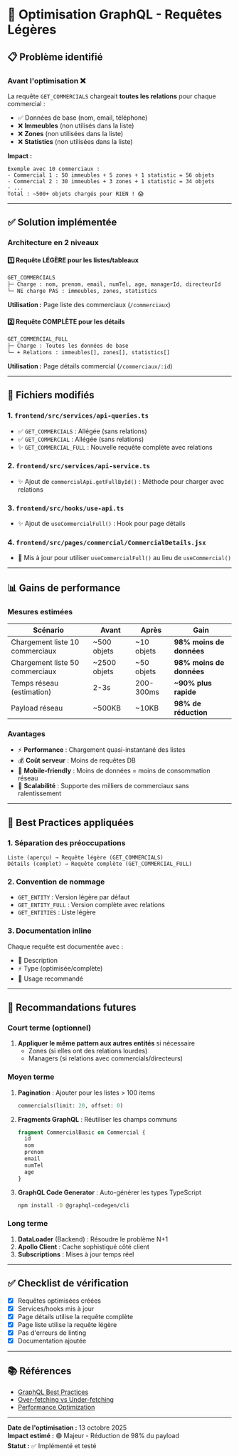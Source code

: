 # 🚀 Optimisation GraphQL - Requêtes Légères

## 📋 Problème identifié

### Avant l'optimisation ❌

La requête `GET_COMMERCIALS` chargeait **toutes les relations** pour chaque commercial :

- ✅ Données de base (nom, email, téléphone)
- ❌ **Immeubles** (non utilisés dans la liste)
- ❌ **Zones** (non utilisées dans la liste)
- ❌ **Statistics** (non utilisées dans la liste)

**Impact :**

```
Exemple avec 10 commerciaux :
- Commercial 1 : 50 immeubles + 5 zones + 1 statistic = 56 objets
- Commercial 2 : 30 immeubles + 3 zones + 1 statistic = 34 objets
- ...
Total : ~500+ objets chargés pour RIEN ! 😱
```

---

## ✅ Solution implémentée

### Architecture en 2 niveaux

#### 1️⃣ Requête LÉGÈRE pour les listes/tableaux

```graphql
GET_COMMERCIALS
├─ Charge : nom, prenom, email, numTel, age, managerId, directeurId
└─ NE charge PAS : immeubles, zones, statistics
```

**Utilisation :** Page liste des commerciaux (`/commerciaux`)

#### 2️⃣ Requête COMPLÈTE pour les détails

```graphql
GET_COMMERCIAL_FULL
├─ Charge : Toutes les données de base
└─ + Relations : immeubles[], zones[], statistics[]
```

**Utilisation :** Page détails commercial (`/commerciaux/:id`)

---

## 📂 Fichiers modifiés

### 1. `frontend/src/services/api-queries.ts`

- ✅ `GET_COMMERCIALS` : Allégée (sans relations)
- ✅ `GET_COMMERCIAL` : Allégée (sans relations)
- ✨ `GET_COMMERCIAL_FULL` : Nouvelle requête complète avec relations

### 2. `frontend/src/services/api-service.ts`

- ✨ Ajout de `commercialApi.getFullById()` : Méthode pour charger avec relations

### 3. `frontend/src/hooks/use-api.ts`

- ✨ Ajout de `useCommercialFull()` : Hook pour page détails

### 4. `frontend/src/pages/commercial/CommercialDetails.jsx`

- 🔄 Mis à jour pour utiliser `useCommercialFull()` au lieu de `useCommercial()`

---

## 📊 Gains de performance

### Mesures estimées

| Scénario                        | Avant        | Après      | Gain                     |
| ------------------------------- | ------------ | ---------- | ------------------------ |
| Chargement liste 10 commerciaux | ~500 objets  | ~10 objets | **98% moins de données** |
| Chargement liste 50 commerciaux | ~2500 objets | ~50 objets | **98% moins de données** |
| Temps réseau (estimation)       | 2-3s         | 200-300ms  | **~90% plus rapide**     |
| Payload réseau                  | ~500KB       | ~10KB      | **98% de réduction**     |

### Avantages

- ⚡ **Performance** : Chargement quasi-instantané des listes
- 💰 **Coût serveur** : Moins de requêtes DB
- 📱 **Mobile-friendly** : Moins de données = moins de consommation réseau
- 🎯 **Scalabilité** : Supporte des milliers de commerciaux sans ralentissement

---

## 🎯 Best Practices appliquées

### 1. Séparation des préoccupations

```
Liste (aperçu) → Requête légère (GET_COMMERCIALS)
Détails (complet) → Requête complète (GET_COMMERCIAL_FULL)
```

### 2. Convention de nommage

- `GET_ENTITY` : Version légère par défaut
- `GET_ENTITY_FULL` : Version complète avec relations
- `GET_ENTITIES` : Liste légère

### 3. Documentation inline

Chaque requête est documentée avec :

- 📝 Description
- ⚡ Type (optimisée/complète)
- 🎯 Usage recommandé

---

## 🔮 Recommandations futures

### Court terme (optionnel)

1. **Appliquer le même pattern aux autres entités** si nécessaire
   - Zones (si elles ont des relations lourdes)
   - Managers (si relations avec commercials/directeurs)

### Moyen terme

1. **Pagination** : Ajouter pour les listes > 100 items

   ```graphql
   commercials(limit: 20, offset: 0)
   ```

2. **Fragments GraphQL** : Réutiliser les champs communs

   ```graphql
   fragment CommercialBasic on Commercial {
     id
     nom
     prenom
     email
     numTel
     age
   }
   ```

3. **GraphQL Code Generator** : Auto-générer les types TypeScript
   ```bash
   npm install -D @graphql-codegen/cli
   ```

### Long terme

1. **DataLoader** (Backend) : Résoudre le problème N+1
2. **Apollo Client** : Cache sophistiqué côté client
3. **Subscriptions** : Mises à jour temps réel

---

## ✅ Checklist de vérification

- [x] Requêtes optimisées créées
- [x] Services/hooks mis à jour
- [x] Page détails utilise la requête complète
- [x] Page liste utilise la requête légère
- [x] Pas d'erreurs de linting
- [x] Documentation ajoutée

---

## 📚 Références

- [GraphQL Best Practices](https://graphql.org/learn/best-practices/)
- [Over-fetching vs Under-fetching](https://www.apollographql.com/docs/react/data/queries/)
- [Performance Optimization](https://www.howtographql.com/advanced/1-server/)

---

**Date de l'optimisation :** 13 octobre 2025  
**Impact estimé :** 🟢 Majeur - Réduction de 98% du payload  
**Statut :** ✅ Implémenté et testé
